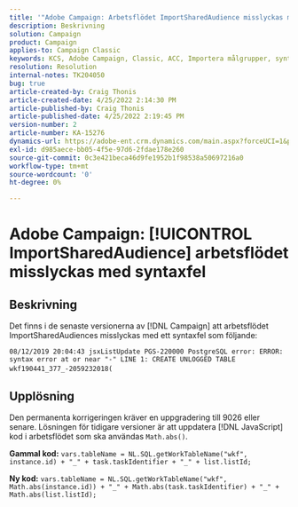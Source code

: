 ```yaml
---
title: '"Adobe Campaign: Arbetsflödet ImportSharedAudience misslyckas med syntaxfelet'
description: Beskrivning
solution: Campaign
product: Campaign
applies-to: Campaign Classic
keywords: KCS, Adobe Campaign, Classic, ACC, Importera målgrupper, syntaxfel
resolution: Resolution
internal-notes: TK204050
bug: true
article-created-by: Craig Thonis
article-created-date: 4/25/2022 2:14:30 PM
article-published-by: Craig Thonis
article-published-date: 4/25/2022 2:19:45 PM
version-number: 2
article-number: KA-15276
dynamics-url: https://adobe-ent.crm.dynamics.com/main.aspx?forceUCI=1&pagetype=entityrecord&etn=knowledgearticle&id=19d73c03-a2c4-ec11-a7b6-0022480a1ec2
exl-id: d985aece-bb05-4f5e-97d6-2fdae178e260
source-git-commit: 0c3e421beca46d9fe1952b1f98538a50697216a0
workflow-type: tm+mt
source-wordcount: '0'
ht-degree: 0%

---
```


# Adobe Campaign: [!UICONTROL ImportSharedAudience] arbetsflödet misslyckas med syntaxfel

## Beskrivning


Det finns i de senaste versionerna av [!DNL Campaign] att arbetsflödet ImportSharedAudiences misslyckas med ett syntaxfel som följande:

`08/12/2019 20:04:43 jsxListUpdate PGS-220000 PostgreSQL error: ERROR:  syntax error at or near "-" LINE 1: CREATE UNLOGGED TABLE wkf190441_377_-2059232018(    `                                        


## Upplösning


Den permanenta korrigeringen kräver en uppgradering till 9026 eller senare. Lösningen för tidigare versioner är att uppdatera [!DNL JavaScript] kod i arbetsflödet som ska användas `Math.abs()`.

<b>Gammal kod:</b>
`vars.tableName = NL.SQL.getWorkTableName("wkf", instance.id) + "_" + task.taskIdentifier + "_" + list.listId;`

<b>Ny kod:</b>
`vars.tableName = NL.SQL.getWorkTableName("wkf", Math.abs(instance.id)) + "_" + Math.abs(task.taskIdentifier) + "_" + Math.abs(list.listId);`

